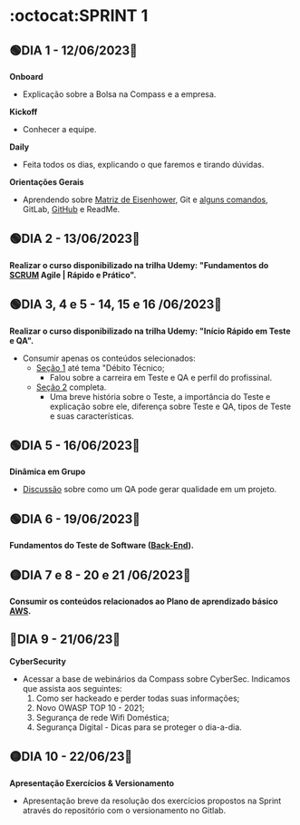 # :octocat:SPRINT 1
## :green_circle:DIA 1 - 12/06/2023:pushpin:

**Onboard**
- Explicação sobre  a Bolsa na Compass e a empresa.

**Kickoff**
- Conhecer a equipe.

**Daily**
- Feita todos os dias, explicando o que faremos e tirando dúvidas.

**Orientações Gerais**
- Aprendendo sobre [Matriz de Eisenhower](https://github.com/AndressaComp/SPRINT1/issues/13#issue-1771859028), Git e [alguns comandos](https://github.com/AndressaComp/SPRINT1/issues/1#issue-1762490733), GitLab, [GitHub](https://github.com/AndressaComp/SPRINT1/issues/2#issue-1762514450) e ReadMe.

## :green_circle:DIA 2 - 13/06/2023:pushpin:

**Realizar o curso disponibilizado na trilha Udemy: "Fundamentos do [SCRUM](https://github.com/AndressaComp/SPRINT1/issues/4#issue-1763967634) Agile | Rápido e Prático".**

## :green_circle:DIA 3, 4 e 5 - 14, 15 e 16 /06/2023:pushpin:

**Realizar o curso disponibilizado na trilha Udemy: "Início Rápido em Teste e QA".**
- Consumir apenas os conteúdos selecionados:
    - [Seção 1](https://github.com/AndressaComp/SPRINT1/issues/5#issue-1763991004) até tema "Débito Técnico;
        - Falou sobre a carreira em Teste e QA e perfil do profissinal.
    - [Seção 2](https://github.com/AndressaComp/SPRINT1/issues/6#issue-1764061665) completa.
        - Uma breve história sobre o Teste, a importância do Teste e explicação sobre ele, diferença sobre Teste e QA, tipos de Teste e suas características.

## :green_circle:DIA 5 - 16/06/2023:pushpin:

**Dinâmica em Grupo**
- [Discussão](https://github.com/AndressaComp/SPRINT1/issues/3#issue-1762631819) sobre como um QA pode gerar qualidade em um projeto.

## :green_circle:DIA 6 - 19/06/2023:pushpin:

**Fundamentos do Teste de Software ([Back-End](https://github.com/AndressaComp/SPRINT1/issues/8#issue-1765638184)).**

## :yellow_circle:DIA 7 e 8 - 20 e 21 /06/2023:pushpin:
**Consumir os conteúdos relacionados ao Plano de aprendizado básico [AWS](https://github.com/AndressaComp/SPRINT1/issues/9#issue-1765838087).**

## :red_circle:DIA 9 - 21/06/23:pushpin:
**CyberSecurity**
- Acessar a base de webinários da Compass sobre CyberSec. Indicamos que assista aos seguintes:
   1. Como ser hackeado e perder todas suas informações;
   2. Novo OWASP TOP 10 - 2021;
   3. Segurança de rede Wifi Doméstica;
   4. Segurança Digital - Dicas para se proteger o dia-a-dia.
 
## :yellow_circle:DIA 10 - 22/06/23:pushpin:
**Apresentação Exercícios & Versionamento**
- Apresentação breve da resolução dos exercícios propostos na Sprint através do repositório com o versionamento no Gitlab.
